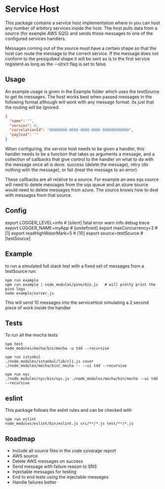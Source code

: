 # Service Host

This package contains a service host implementation where in you can host any number of arbitory services inside the host.
The host pulls data from a source (for example AWS SQS) and sends those messages to one of the configured services handlers.

Messages coming out of the source must have a certain shape so that the host can route the message to the correct service.
If the message does not conform to the presquibed shape it will be sent as is to the first service registerd as long as
the --strict flag is set to false.

## Usage

An example usage is given in the Example folder which uses the testSource to get its messages. The host works best when passed
messages in the following format although will work with any message format. its just that the routing will be ignored.

```json
{
  "name": "",
  "version": 0,
  "correlationId": "00000000-0000-0000-0000-000000000000",
  "payload": ""
}
```

When configuring, the service host needs to be given a handler, this handler needs to be a function that takes as arguments
a message, and a collection of callbacks that give control to the handler on what to do with the message once all is done.
success (delete the message), retry (do nothing with the message), or fail (treat the message to an error).

These callbacks are all relative to a source. For example an aws sqs source will need to delete messages from the sqs queue
and an azure source would need to delete messages from azure. The source knows how to deal with messages from that source.

## Config
export LOGGER_LEVEL=info   # [silent] fatal error warn info debug trace
export LOGGER_NAME=myApp   # [undefined]
export maxConcurrency=2     # [1]
export readHighWaterMark=5  # [10]
export source=testSource    # [testSource]

## Example
to run a simulated full stack test with a fixed set of messages from a testSource run:
```
npm run example
npm run example | node_modules/pino/bin.js   # will pretty print the pino logs
node example/server.js
```
This will send 10 messages into the serviceHost simulating a 2 second piece of work inside the handler

## Tests
To run all the mocha tests
```
npm test
node_modules/mocha/bin/mocha -u tdd --recursive

npm run istsnbul
./node_modules/istanbul/lib/cli.js cover ./node_modules/mocha/bin/_mocha -- --ui tdd --recursive

npm run nyc
./node_modules/nyc/bin/nyc.js ./node_modules/mocha/bin/mocha --ui tdd --recursive
```

## eslint
This package follows the eslint rules and can be checked with
```
npm run eslint
node_modules/eslint/bin/eslint.js src/**/*.js test/**/*.js
```

## Roadmap
* Include all source files in the code coverage report
* AWS source
* Delete AWS messages on success
* Send message with failure reason to SNS
* Injectable messages for testing
* End to end tests using the injectable messages
* Handle failures better

